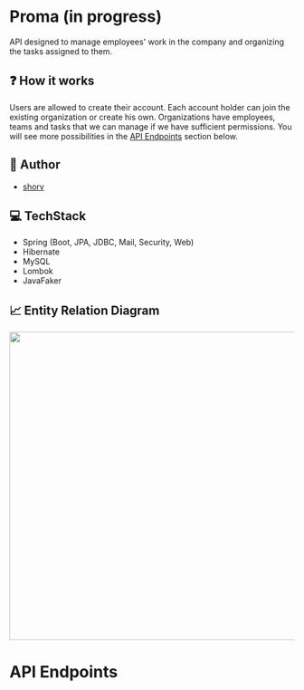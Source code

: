 # Proma (in progress)
API designed to manage employees' work in the company and organizing the tasks assigned to them.

## ❓ How it works
Users are allowed to create their account. Each account holder can join the existing organization or create his own. 
Organizations have employees, teams and tasks that we can manage if we have sufficient permissions. 
You will see more possibilities in the [API Endpoints](https://github.com/shorv/TeamManager#api-endpoints) section below.

## 🤵 Author
- [shorv](https://github.com/shorv)

## 💻 TechStack
- Spring (Boot, JPA, JDBC, Mail, Security, Web)
- Hibernate
- MySQL
- Lombok
- JavaFaker

## 📈 Entity Relation Diagram
<img src="https://i.imgur.com/ZQ4dvca.png" width="735" height="545" />

# API Endpoints
